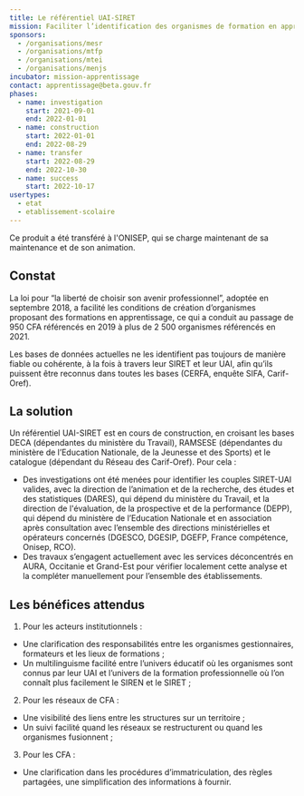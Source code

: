 ```yaml
---
title: Le référentiel UAI-SIRET
mission: Faciliter l’identification des organismes de formation en apprentissage
sponsors:
  - /organisations/mesr
  - /organisations/mtfp
  - /organisations/mtei
  - /organisations/menjs
incubator: mission-apprentissage
contact: apprentissage@beta.gouv.fr
phases:
  - name: investigation
    start: 2021-09-01
    end: 2022-01-01
  - name: construction
    start: 2022-01-01
    end: 2022-08-29
  - name: transfer
    start: 2022-08-29
    end: 2022-10-30
  - name: success
    start: 2022-10-17
usertypes:
  - etat
  - etablissement-scolaire
---
```

Ce produit a été transféré à l'ONISEP, qui se charge maintenant de sa maintenance et de son animation.

## Constat

La loi pour “la liberté de choisir son avenir professionnel”, adoptée en septembre 2018, a facilité les conditions de création d’organismes proposant des formations en apprentissage, ce qui a conduit au passage de 950 CFA référencés en 2019 à plus de 2 500 organismes référencés en 2021.

Les bases de données actuelles ne les identifient pas toujours de manière fiable ou cohérente, à la fois à travers leur SIRET et leur UAI, afin qu’ils puissent être reconnus dans toutes les bases (CERFA, enquête SIFA, Carif-Oref).


## La solution

Un référentiel UAI-SIRET est en cours de construction, en croisant les bases DECA (dépendantes du ministère du Travail), RAMSESE (dépendantes du ministère de l’Education Nationale, de la Jeunesse et des Sports) et le catalogue (dépendant du Réseau des Carif-Oref).
Pour cela :
- Des investigations ont été menées pour identifier les couples SIRET-UAI valides, avec la direction de l’animation et de la recherche, des études et des statistiques (DARES), qui dépend du ministère du Travail, et la direction de l'évaluation, de la prospective et de la performance (DEPP), qui dépend du ministère de l’Education Nationale et en association après consultation avec l’ensemble des directions ministérielles et opérateurs concernés (DGESCO, DGESIP, DGEFP, France compétence, Onisep, RCO).
- Des travaux s’engagent actuellement avec les services déconcentrés en AURA, Occitanie et Grand-Est pour vérifier localement cette analyse et la compléter manuellement pour l’ensemble des établissements.

## Les bénéfices attendus

1. Pour les acteurs institutionnels :
- Une clarification des responsabilités entre les organismes gestionnaires, formateurs et les lieux de formations ;
- Un multilinguisme facilité entre l’univers éducatif où les organismes sont connus par leur UAI et l’univers de la formation professionnelle où l’on connaît plus facilement le SIREN et le SIRET ;
2. Pour les réseaux de CFA :
- Une visibilité des liens entre les structures sur un territoire ;
- Un suivi facilité quand les réseaux se restructurent ou quand les organismes fusionnent ;
3. Pour les CFA :
- Une clarification dans les procédures d’immatriculation, des règles partagées, une simplification des informations à fournir.
